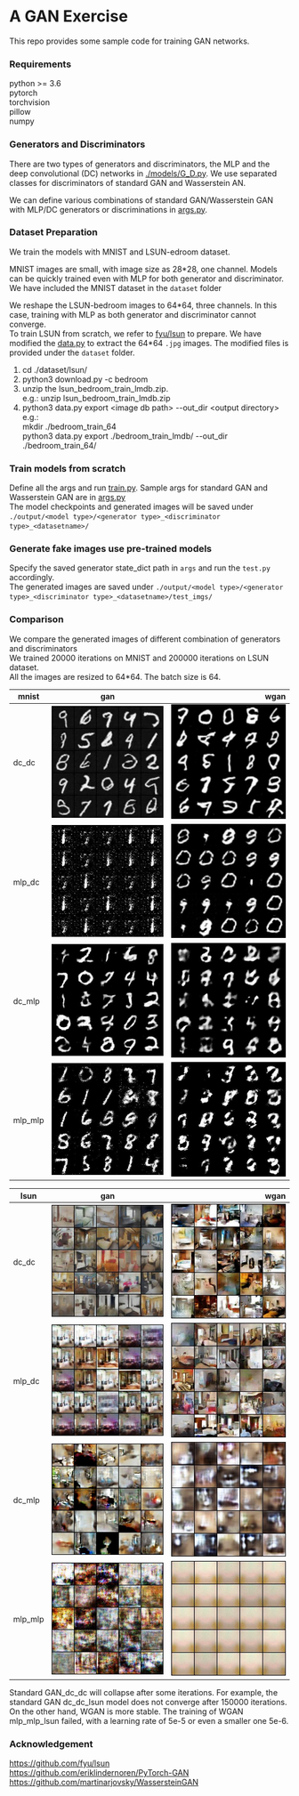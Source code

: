 A GAN Exercise
========= 

This repo provides some sample code for training GAN networks. 

### Requirements
python >= 3.6  
pytorch  
torchvision  
pillow  
numpy  


### Generators and Discriminators
There are two types of generators and discriminators, the MLP and the deep convolutional (DC) networks in [./models/G_D.py](./models/G_D.py).
We use separated classes for discriminators of standard GAN and Wasserstein AN.  

We can define various combinations of standard GAN/Wasserstein GAN with MLP/DC generators or discriminations in [args.py](args.py).

### Dataset Preparation
We train the models with MNIST and LSUN-edroom dataset.  

MNIST images are small, with image size as 28\*28, one channel. Models can be quickly trained even with MLP for both generator and discriminator.  
We have included the MNIST dataset in the `dataset` folder  

We reshape the LSUN-bedroom images to 64\*64, three channels. In this case, training with MLP as both generator and discriminator cannot converge.  
To train LSUN from scratch, we refer to [fyu/lsun](https://github.com/fyu/lsun.git) to prepare. We have modified the [data.py](https://github.com/fyu/lsun/blob/master/data.py)
 to extract the 64\*64 `.jpg` images. The modified files is provided under the `dataset` folder. 
 
 1. cd ./dataset/lsun/
 2. python3 download.py -c bedroom  
 3. unzip the lsun_bedroom_train_lmdb.zip.  
    e.g.:  unzip lsun_bedroom_train_lmdb.zip
 4. python3 data.py export \<image db path\> --out_dir \<output directory\>  
    e.g.:  
    mkdir ./bedroom_train_64  
    python3 data.py export ./bedroom_train_lmdb/ --out_dir ./bedroom_train_64/
### Train models from scratch

Define all the args and run [train.py](./train.py). Sample args for standard GAN and Wasserstein GAN are in [args.py](./args.py)  
The model checkpoints and generated images will be saved under `./output/<model type>/<generator type>_<discriminator type>_<datasetname>/`

### Generate fake images use pre-trained models

Specify the saved generator state_dict path in `args` and run the `test.py` accordingly.  
The generated images are saved under `./output/<model type>/<generator type>_<discriminator type>_<datasetname>/test_imgs/`


### Comparison
We compare the generated images of different combination of generators and discriminators  
We trained 20000 iterations on MNIST and 200000 iterations on LSUN dataset.  
All the images are resized to 64\*64. The batch size is 64.  

| mnist  | gan | wgan|  
| -------|:-------------------------------------------------------------------------------:|-----------------------------------------------------------------------------: |
| dc_dc  | ![gan](./output/test_imgs/dc_dc_mnist/gan_test_generated_imgs_iter_20000.jpg)   |![wgan](./output/test_imgs/dc_dc_mnist/wgan_test_generated_imgs_iter_20000.jpg)|
| mlp_dc | ![gan](./output/test_imgs/mlp_dc_mnist/gan_test_generated_imgs_iter_20000.jpg)  |![wgan](./output/test_imgs/mlp_dc_mnist/wgan_test_generated_imgs_iter_20000.jpg)|
| dc_mlp | ![gan](./output/test_imgs/dc_mlp_mnist/gan_test_generated_imgs_iter_20000.jpg)  |![wgan](./output/test_imgs/dc_mlp_mnist/wgan_test_generated_imgs_iter_20000.jpg)|
| mlp_mlp| ![gan](./output/test_imgs/mlp_mlp_mnist/gan_test_generated_imgs_iter_20000.jpg) |![wgan](./output/test_imgs/mlp_mlp_mnist/wgan_test_generated_imgs_iter_20000.jpg)|


| lsun  | gan | wgan|  
| -------|:-------------------------------------------------------------------------------:|-----------------------------------------------------------------------------: |
| dc_dc  | ![gan](./output/test_imgs/dc_dc_lsun/gan_test_generated_imgs_iter_100000.jpg)   |![wgan](./output/test_imgs/dc_dc_lsun/wgan_test_generated_imgs_iter_200000.jpg)|
| mlp_dc | ![gan](./output/test_imgs/mlp_dc_lsun/gan_test_generated_imgs_iter_200000.jpg)  |![wgan](./output/test_imgs/mlp_dc_lsun/wgan_test_generated_imgs_iter_200000.jpg)|
| dc_mlp | ![gan](./output/test_imgs/dc_mlp_lsun/gan_test_generated_imgs_iter_200000.jpg)  |![wgan](./output/test_imgs/dc_mlp_lsun/wgan_test_generated_imgs_iter_200000.jpg)|
| mlp_mlp| ![gan](./output/test_imgs/mlp_mlp_lsun/gan_test_generated_imgs_iter_200000.jpg) |![wgan](./output/test_imgs/mlp_mlp_lsun/wgan_test_generated_imgs_iter_5000.jpg)|

Standard GAN_dc_dc will collapse after some iterations. For example, the standard GAN dc_dc_lsun model does not converge after 150000 iterations.  
On the other hand, WGAN is more stable.
The training of WGAN mlp_mlp_lsun failed, with a learning rate of 5e-5 or even a smaller one 5e-6.

### Acknowledgement
https://github.com/fyu/lsun  
https://github.com/eriklindernoren/PyTorch-GAN  
https://github.com/martinarjovsky/WassersteinGAN